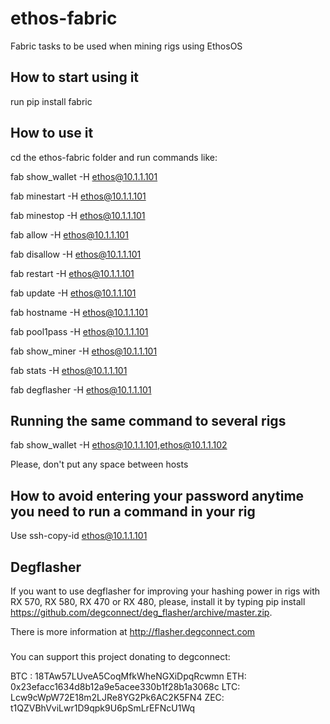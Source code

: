 # ethos-fabric
Fabric tasks to be used when mining rigs using EthosOS

## How to start using it

run pip install fabric

## How to use it
cd the ethos-fabric folder and run commands like:

fab show_wallet -H ethos@10.1.1.101

fab minestart -H ethos@10.1.1.101

fab minestop -H ethos@10.1.1.101

fab allow -H ethos@10.1.1.101

fab disallow -H ethos@10.1.1.101

fab restart -H ethos@10.1.1.101

fab update -H ethos@10.1.1.101

fab hostname -H ethos@10.1.1.101

fab pool1pass -H ethos@10.1.1.101

fab show_miner -H ethos@10.1.1.101

fab stats -H ethos@10.1.1.101

fab degflasher -H ethos@10.1.1.101

## Running the same command to several rigs

fab show_wallet -H ethos@10.1.1.101,ethos@10.1.1.102

Please, don't put any space between hosts

## How to avoid entering your password anytime you need to run a command in your rig

Use ssh-copy-id ethos@10.1.1.101

## Degflasher

If you want to use degflasher for improving your hashing power in rigs with RX 570, RX 580, RX 470 or RX 480, please, install it by typing pip install https://github.com/degconnect/deg_flasher/archive/master.zip.

There is more information at http://flasher.degconnect.com

###

You can support this project donating to degconnect:

BTC : 18TAw57LUveA5CoqMfkWheNGXiDpqRcwmn
ETH: 0x23efacc1634d8b12a9e5acee330b1f28b1a3068c
LTC: Lcw9cWpW72E18m2LJRe8YG2Pk6AC2K5FN4
ZEC: t1QZVBhVviLwr1D9qpk9U6pSmLrEFNcU1Wq
